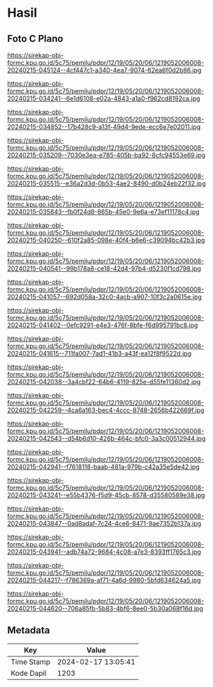 # Hasil

## Foto C Plano

https://sirekap-obj-formc.kpu.go.id/5c75/pemilu/pdpr/12/19/05/20/06/1219052006008-20240215-045124--4cf447c1-a340-4ea7-9074-62ea6f0d2b86.jpg

https://sirekap-obj-formc.kpu.go.id/5c75/pemilu/pdpr/12/19/05/20/06/1219052006008-20240215-034241--6e1d6108-e02a-4843-a1a0-f962cd8192ca.jpg

https://sirekap-obj-formc.kpu.go.id/5c75/pemilu/pdpr/12/19/05/20/06/1219052006008-20240215-034852--17b428c9-a13f-49d4-9ede-ecc6e7e02011.jpg

https://sirekap-obj-formc.kpu.go.id/5c75/pemilu/pdpr/12/19/05/20/06/1219052006008-20240215-035209--7030e3ea-e785-405b-ba92-8cfc94553e69.jpg

https://sirekap-obj-formc.kpu.go.id/5c75/pemilu/pdpr/12/19/05/20/06/1219052006008-20240215-035515--e36a2d3d-0b53-4ae2-8490-d0b24eb22f32.jpg

https://sirekap-obj-formc.kpu.go.id/5c75/pemilu/pdpr/12/19/05/20/06/1219052006008-20240215-035843--fb0f24d8-865b-45e0-9e6a-e73ef11178c4.jpg

https://sirekap-obj-formc.kpu.go.id/5c75/pemilu/pdpr/12/19/05/20/06/1219052006008-20240215-040250--610f2a85-098e-40f4-b6e6-c39094bc42b3.jpg

https://sirekap-obj-formc.kpu.go.id/5c75/pemilu/pdpr/12/19/05/20/06/1219052006008-20240215-040541--99b178a8-ce18-42d4-97b4-d5230f1cd798.jpg

https://sirekap-obj-formc.kpu.go.id/5c75/pemilu/pdpr/12/19/05/20/06/1219052006008-20240215-041057--692d058a-32c0-4acb-a907-10f3c2a0615e.jpg

https://sirekap-obj-formc.kpu.go.id/5c75/pemilu/pdpr/12/19/05/20/06/1219052006008-20240215-041402--0efc9291-e4e3-476f-8bfe-f6d995791bc8.jpg

https://sirekap-obj-formc.kpu.go.id/5c75/pemilu/pdpr/12/19/05/20/06/1219052006008-20240215-041615--711fa007-7ad1-41b3-a43f-ea12f8f9522d.jpg

https://sirekap-obj-formc.kpu.go.id/5c75/pemilu/pdpr/12/19/05/20/06/1219052006008-20240215-042038--3a4cbf22-64b6-4119-825e-d55fe11360d2.jpg

https://sirekap-obj-formc.kpu.go.id/5c75/pemilu/pdpr/12/19/05/20/06/1219052006008-20240215-042259--4ca6a163-bec4-4ccc-8748-2656b422669f.jpg

https://sirekap-obj-formc.kpu.go.id/5c75/pemilu/pdpr/12/19/05/20/06/1219052006008-20240215-042543--d54b6d10-426b-464c-bfc0-3a3c00512944.jpg

https://sirekap-obj-formc.kpu.go.id/5c75/pemilu/pdpr/12/19/05/20/06/1219052006008-20240215-042941--f7618118-baab-481a-979b-c42a35e5de42.jpg

https://sirekap-obj-formc.kpu.go.id/5c75/pemilu/pdpr/12/19/05/20/06/1219052006008-20240215-043241--e55b4376-f5d9-45cb-8578-d35580589e38.jpg

https://sirekap-obj-formc.kpu.go.id/5c75/pemilu/pdpr/12/19/05/20/06/1219052006008-20240215-043847--0ad8adaf-7c24-4ce6-8471-9ae7352b137a.jpg

https://sirekap-obj-formc.kpu.go.id/5c75/pemilu/pdpr/12/19/05/20/06/1219052006008-20240215-043941--adb74a72-9684-4c08-a7e3-8393ff1765c3.jpg

https://sirekap-obj-formc.kpu.go.id/5c75/pemilu/pdpr/12/19/05/20/06/1219052006008-20240215-044217--f786369a-af71-4a6d-9980-5bfd634624a5.jpg

https://sirekap-obj-formc.kpu.go.id/5c75/pemilu/pdpr/12/19/05/20/06/1219052006008-20240215-044620--706a85fb-5b83-4bf6-8ee0-5b30a068f16d.jpg


## Metadata

| Key        | Value               |
| ---------- | ------------------- |
| Time Stamp | 2024-02-17 13:05:41 |
| Kode Dapil | 1203                |



